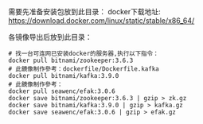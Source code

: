 需要先准备安装包放到此目录：
docker下载地址: https://download.docker.com/linux/static/stable/x86_64/

各镜像导出后放到此目录：
```shell script
# 找一台可连网已安装docker的服务器,执行以下指令：
docker pull bitnami/zookeeper:3.6.3
# 此鏡像制作參考：dockerfile/Dockerfile.kafka
docker pull bitnami/kafka:3.9.0
# 此鏡像制作參考：
docker pull seawenc/efak:3.0.6
docker save bitnami/zookeeper:3.6.3 | gzip > zk.gz
docker save bitnami/kafka:3.9.0 | gzip > kafka.gz
docker save seawenc/efak:3.0.6 | gzip > efak.gz
```
